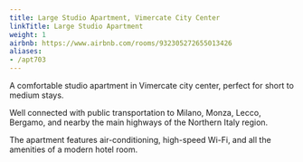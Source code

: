 ```yaml
---
title: Large Studio Apartment, Vimercate City Center
linkTitle: Large Studio Apartment
weight: 1
airbnb: https://www.airbnb.com/rooms/932305272655013426
aliases:
- /apt703
---
```


A comfortable studio apartment in Vimercate city center, perfect for short to
medium stays.

Well connected with public transportation to Milano, Monza, Lecco, Bergamo, and
nearby the main highways of the Northern Italy region.

The apartment features air-conditioning, high-speed Wi-Fi, and all the amenities
of a modern hotel room.
